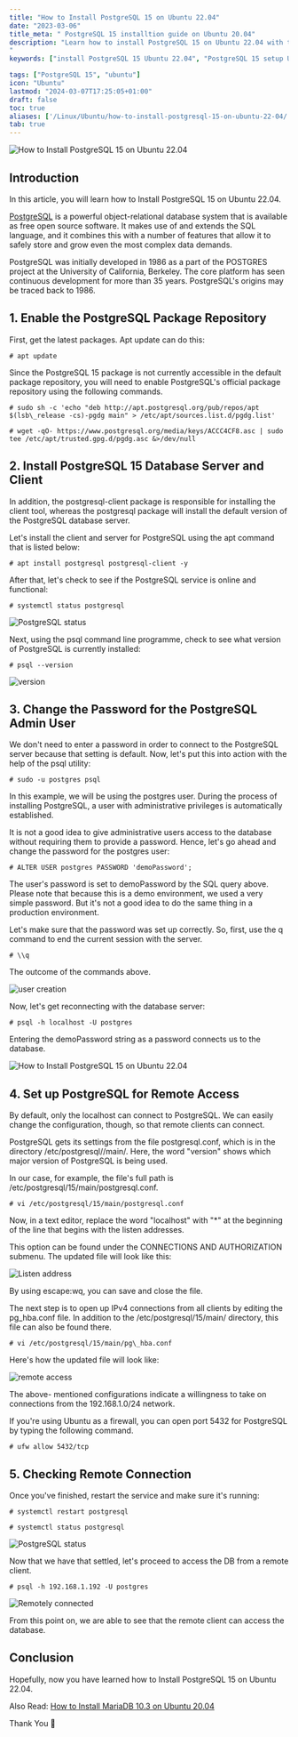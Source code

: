 ```yaml
---
title: "How to Install PostgreSQL 15 on Ubuntu 22.04"
date: "2023-03-06"
title_meta: " PostgreSQL 15 installtion guide on Ubuntu 20.04"
description: "Learn how to install PostgreSQL 15 on Ubuntu 22.04 with this comprehensive guide. Follow these step-by-step instructions to set up PostgreSQL 15, a powerful relational database management system, on your Ubuntu 22.04 system for efficient data storage and management.
"
keywords: ["install PostgreSQL 15 Ubuntu 22.04", "PostgreSQL 15 setup Ubuntu 22.04", "Ubuntu 22.04 PostgreSQL 15 installation guide", "database management Ubuntu", "Ubuntu PostgreSQL tutorial", "PostgreSQL installation steps Ubuntu 22.04", "SQL database Ubuntu", "PostgreSQL 15 Ubuntu 22.04 instructions"]

tags: ["PostgreSQL 15", "ubuntu"]
icon: "Ubuntu"
lastmod: "2024-03-07T17:25:05+01:00"
draft: false
toc: true
aliases: ['/Linux/Ubuntu/how-to-install-postgresql-15-on-ubuntu-22-04/']
tab: true
---
```


![How to Install PostgreSQL 15 on Ubuntu 22.04](images/How-to-Install-PostgreSQL-15-on-Ubuntu-22.04_utho.jpg)

## Introduction

In this article, you will learn how to Install PostgreSQL 15 on Ubuntu 22.04.

[PostgreSQL](https://en.wikipedia.org/wiki/PostgreSQL) is a powerful object-relational database system that is available as free open source software. It makes use of and extends the SQL language, and it combines this with a number of features that allow it to safely store and grow even the most complex data demands.

PostgreSQL was initially developed in 1986 as a part of the POSTGRES project at the University of California, Berkeley. The core platform has seen continuous development for more than 35 years. PostgreSQL's origins may be traced back to 1986.

## 1\. Enable the PostgreSQL Package Repository

First, get the latest packages. Apt update can do this:

```
# apt update

```

Since the PostgreSQL 15 package is not currently accessible in the default package repository, you will need to enable PostgreSQL's official package repository using the following commands.

```
# sudo sh -c 'echo "deb http://apt.postgresql.org/pub/repos/apt $(lsb\_release -cs)-pgdg main" > /etc/apt/sources.list.d/pgdg.list'

```

```
# wget -qO- https://www.postgresql.org/media/keys/ACCC4CF8.asc | sudo tee /etc/apt/trusted.gpg.d/pgdg.asc &>/dev/null

```

## 2\. Install PostgreSQL 15 Database Server and Client

In addition, the postgresql-client package is responsible for installing the client tool, whereas the postgresql package will install the default version of the PostgreSQL database server.

Let's install the client and server for PostgreSQL using the apt command that is listed below:

```
# apt install postgresql postgresql-client -y

```

After that, let's check to see if the PostgreSQL service is online and functional:

```
# systemctl status postgresql

```

![PostgreSQL status](images/image-850.png)

Next, using the psql command line programme, check to see what version of PostgreSQL is currently installed:

```
# psql --version

```

![version](images/image-851.png)

## 3\. Change the Password for the PostgreSQL Admin User

We don't need to enter a password in order to connect to the PostgreSQL server because that setting is default. Now, let's put this into action with the help of the psql utility:

```
# sudo -u postgres psql

```

In this example, we will be using the postgres user. During the process of installing PostgreSQL, a user with administrative privileges is automatically established.

It is not a good idea to give administrative users access to the database without requiring them to provide a password. Hence, let's go ahead and change the password for the postgres user:

```
# ALTER USER postgres PASSWORD 'demoPassword';

```

The user's password is set to demoPassword by the SQL query above. Please note that because this is a demo environment, we used a very simple password. But it's not a good idea to do the same thing in a production environment.

Let's make sure that the password was set up correctly. So, first, use the q command to end the current session with the server.

```
# \\q

```

The outcome of the commands above.

![user creation](images/image-852.png)

Now, let's get reconnecting with the database server:

```
# psql -h localhost -U postgres

```

Entering the demoPassword string as a password connects us to the database.

![How to Install PostgreSQL 15 on Ubuntu 22.04](images/image-853.png)

## 4\. Set up PostgreSQL for Remote Access

By default, only the localhost can connect to PostgreSQL. We can easily change the configuration, though, so that remote clients can connect.

PostgreSQL gets its settings from the file postgresql.conf, which is in the directory /etc/postgresql//main/. Here, the word "version" shows which major version of PostgreSQL is being used.

In our case, for example, the file's full path is /etc/postgresql/15/main/postgresql.conf.

```
# vi /etc/postgresql/15/main/postgresql.conf

```

Now, in a text editor, replace the word "localhost" with "\*" at the beginning of the line that begins with the listen addresses.

This option can be found under the CONNECTIONS AND AUTHORIZATION submenu. The updated file will look like this:

![Listen address](images/1-17.png)

By using escape:wq, you can save and close the file. 

The next step is to open up IPv4 connections from all clients by editing the pg\_hba.conf file. In addition to the /etc/postgresql/15/main/ directory, this file can also be found there.

```
# vi /etc/postgresql/15/main/pg\_hba.conf

```

Here's how the updated file will look like:

![remote access](images/image-856.png)

The above- mentioned configurations indicate a willingness to take on connections from the 192.168.1.0/24 network.

If you're using Ubuntu as a firewall, you can open port 5432 for PostgreSQL by typing the following command.

```
# ufw allow 5432/tcp

```

## 5\. Checking Remote Connection

Once you've finished, restart the service and make sure it's running:

```
# systemctl restart postgresql

```

```
# systemctl status postgresql

```

![PostgreSQL status](images/image-854.png)

Now that we have that settled, let's proceed to access the DB from a remote client.

```
# psql -h 192.168.1.192 -U postgres

```

![Remotely connected](images/image-855.png)

From this point on, we are able to see that the remote client can access the database.

## Conclusion

Hopefully, now you have learned how to Install PostgreSQL 15 on Ubuntu 22.04.

Also Read: [How to Install MariaDB 10.3 on Ubuntu 20.04](https://utho.com/docs/tutorial/how-to-install-mariadb-10-3-on-ubuntu-20-04/)

Thank You 🙂
